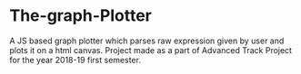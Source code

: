 # The-graph-Plotter
A JS based graph plotter which parses raw expression given by user and plots it on a html canvas. 
Project made as a part of Advanced Track Project for the year 2018-19 first semester.
